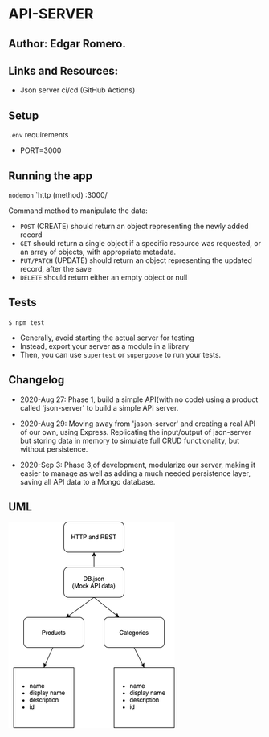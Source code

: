 # API-SERVER


## Author: Edgar Romero.

## Links and Resources:

* Json server
ci/cd (GitHub Actions)


## Setup

`.env` requirements
* PORT=3000 



## Running the app
`nodemon`
`http (method) :3000/

Command method to manipulate the data:
* `POST` (CREATE) should return an object representing the newly added record
* `GET` should return a single object if a specific resource was requested, or an array of objects, with appropriate metadata.
* `PUT/PATCH` (UPDATE) should return an object representing the updated record, after the save
* `DELETE` should return either an empty object or null

## Tests

`$ npm test`

- Generally, avoid starting the actual server for testing
- Instead, export your server as a module in a library
- Then, you can use `supertest` or `supergoose` to run your tests. 


## Changelog
- 2020-Aug 27: Phase 1, build a simple API(with no code) using a product called 'json-server' to build a simple API server.
- 2020-Aug 29: Moving away from 'jason-server' and creating a real API of our own, using Express. Replicating the input/output of json-server but storing data in memory to simulate full CRUD functionality, but without persistence.

- 2020-Sep 3: Phase 3,of development, modularize our server, making it easier to manage as well as adding a much needed persistence layer, saving all API data to a Mongo database.

## UML
![api visualization](UML/api-server.png)